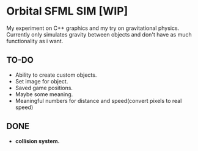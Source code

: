 # <b>Orbital SFML SIM [WIP]</b>
My experiment on C++ graphics and my try on gravitational physics. Currently only simulates gravity between objects and don't have as much functionality as i want.
## TO-DO
- Ability to create custom objects.
- Set image for object.
- Saved game positions.
- Maybe some meaning.
- Meaningful numbers for distance and speed(convert pixels to real speed)
## DONE
- <b> collision system. </b> 

